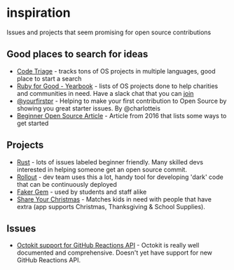 # inspiration
Issues and projects that seem promising for open source contributions

## Good places to search for ideas
* [Code Triage](https://www.codetriage.com/) - tracks tons of OS projects in multiple languages, good place to start a search
* [Ruby for Good - Yearbook](http://rubyforgood.org/yearbook.html) - lists of OS projects done to help charities and communities in need.  Have a slack chat that you can [join](http://rubyforgood.herokuapp.com )
* [@yourfirstpr](https://twitter.com/yourfirstpr) - Helping to make your first contribution to Open Source by showing you great starter issues. By @charlotteis
* [Beginner Open Source Article](https://opensource.com/life/16/1/6-beginner-open-source) - Article from 2016 that lists some ways to get started

## Projects
* [Rust](https://github.com/rust-lang/rust/issues) - lots of issues labeled beginner friendly. Many skilled devs interested in helping someone get an open source commit.
* [Rollout](https://github.com/fetlife/rollout) - dev team uses this a lot, handy tool for developing 'dark' code that can be continuously deployed
* [Faker Gem](https://github.com/stympy/faker) - used by students and staff alike
* [Share Your Christmas](https://github.com/rubyforgood/share_christmas) - Matches kids in need with people that have extra (app supports Christmas, Thanksgiving & School Supplies). 

## Issues

* [Octokit support for GitHub Reactions API](https://github.com/octokit/octokit.rb/issues/759) - Octokit is really well documented and comprehensive. Doesn't yet have support for new GitHub Reactions API. 
